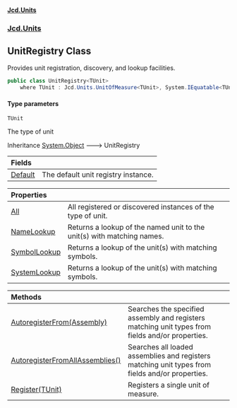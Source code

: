 #### [Jcd.Units](index.md 'index')
### [Jcd.Units](Jcd.Units.md 'Jcd.Units')

## UnitRegistry<TUnit> Class

Provides unit registration, discovery, and lookup facilities.

```csharp
public class UnitRegistry<TUnit>
    where TUnit : Jcd.Units.UnitOfMeasure<TUnit>, System.IEquatable<TUnit>
```
#### Type parameters

<a name='Jcd.Units.UnitRegistry_TUnit_.TUnit'></a>

`TUnit`

The type of unit

Inheritance [System.Object](https://docs.microsoft.com/en-us/dotnet/api/System.Object 'System.Object') &#129106; UnitRegistry<TUnit>

| Fields | |
| :--- | :--- |
| [Default](UnitRegistry_TUnit_.Default.md 'Jcd.Units.UnitRegistry<TUnit>.Default') | The default unit registry instance. |

| Properties | |
| :--- | :--- |
| [All](UnitRegistry_TUnit_.All.md 'Jcd.Units.UnitRegistry<TUnit>.All') | All registered or discovered instances of the type of unit. |
| [NameLookup](UnitRegistry_TUnit_.NameLookup.md 'Jcd.Units.UnitRegistry<TUnit>.NameLookup') | Returns a lookup of the named unit to the unit(s) with matching names. |
| [SymbolLookup](UnitRegistry_TUnit_.SymbolLookup.md 'Jcd.Units.UnitRegistry<TUnit>.SymbolLookup') | Returns a lookup of the unit(s) with matching symbols. |
| [SystemLookup](UnitRegistry_TUnit_.SystemLookup.md 'Jcd.Units.UnitRegistry<TUnit>.SystemLookup') | Returns a lookup of the unit(s) with matching symbols. |

| Methods | |
| :--- | :--- |
| [AutoregisterFrom(Assembly)](UnitRegistry_TUnit_.AutoregisterFrom.r7PAk7WsghBRW3QQw0Viow.md 'Jcd.Units.UnitRegistry<TUnit>.AutoregisterFrom(System.Reflection.Assembly)') | Searches the specified assembly and registers matching unit types from fields and/or properties. |
| [AutoregisterFromAllAssemblies()](UnitRegistry_TUnit_.AutoregisterFromAllAssemblies().md 'Jcd.Units.UnitRegistry<TUnit>.AutoregisterFromAllAssemblies()') | Searches all loaded assemblies and registers matching unit types from fields and/or properties. |
| [Register(TUnit)](UnitRegistry_TUnit_.Register.0P89l8yEDFFWnoeFBgUPmQ.md 'Jcd.Units.UnitRegistry<TUnit>.Register(TUnit)') | Registers a single unit of measure. |
